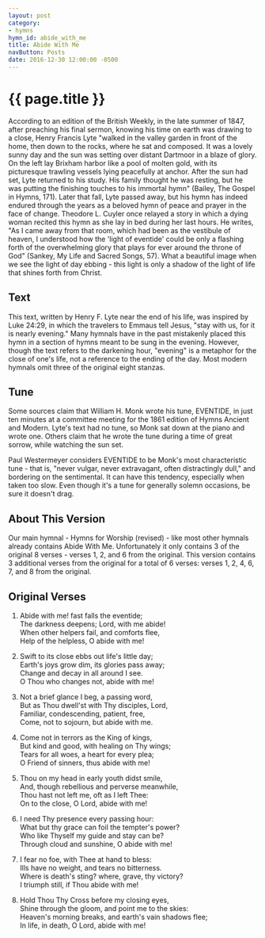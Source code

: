 ```yaml
---
layout: post
category:
- hymns
hymn_id: abide_with_me
title: Abide With Me
navButton: Posts
date: 2016-12-30 12:00:00 -0500
---
```

# {{ page.title }}
According to an edition of the British Weekly, in the late summer of 1847, after preaching his final sermon, knowing
his time on earth was drawing to a close, Henry Francis Lyte "walked in the valley garden in front of the home, then
down to the rocks, where he sat and composed. It was a lovely sunny day and the sun was setting over distant Dartmoor
in a blaze of glory. On the left lay Brixham harbor like a pool of molten gold, with its picturesque trawling vessels
lying peacefully at anchor. After the sun had set, Lyte returned to his study. His family thought he was resting, but
he was putting the finishing touches to his immortal hymn" (Bailey, The Gospel in Hymns, 171). Later that fall, Lyte
passed away, but his hymn has indeed endured through the years as a beloved hymn of peace and prayer in the face of
change. Theodore L. Cuyler once relayed a story in which a dying woman recited this hymn as she lay in bed during her
last hours. He writes, "As I came away from that room, which had been as the vestibule of heaven, I understood how the
'light of eventide' could be only a flashing forth of the overwhelming glory that plays for ever around the throne of
God" (Sankey, My Life and Sacred Songs, 57). What a beautiful image when we see the light of day ebbing - this light
is only a shadow of the light of life that shines forth from Christ.

## Text
This text, written by Henry F. Lyte near the end of his life, was inspired by Luke 24:29, in which the travelers to
Emmaus tell Jesus, "stay with us, for it is nearly evening."  Many hymnals have in the past mistakenly placed this hymn
in a section of hymns meant to be sung in the evening. However, though the text refers to the darkening hour,
"evening" is a metaphor for the close of one's life, not a reference to the ending of the day. Most modern hymnals omit
three of the original eight stanzas.

## Tune
Some sources claim that William H. Monk wrote his tune, EVENTIDE, in just ten minutes at a committee meeting for the
1861 edition of Hymns Ancient and Modern. Lyte's text had no tune, so Monk sat down at the piano and wrote one.
Others claim that he wrote the tune during a time of great sorrow, while watching the sun set.

Paul Westermeyer considers EVENTIDE to be Monk's most characteristic tune - that is, "never vulgar, never extravagant,
often distractingly dull," and bordering on the sentimental. It can have this tendency, especially when taken too slow.
Even though it's a tune for generally solemn occasions, be sure it doesn't drag.

## About This Version
Our main hymnal - Hymns for Worship (revised) - like most other hymnals already contains Abide With Me.  Unfortunately
it only contains 3 of the original 8 verses - verses 1, 2, and 6 from the original.  This version contains 3 additional
verses from the original for a total of 6 verses: verses 1, 2, 4, 6, 7, and 8 from the original.

## Original Verses

1. Abide with me! fast falls the eventide;  
   The darkness deepens; Lord, with me abide!  
   When other helpers fail, and comforts flee,  
   Help of the helpless, O abide with me!

2. Swift to its close ebbs out life's little day;   
   Earth's joys grow dim, its glories pass away;  
   Change and decay in all around I see.  
   O Thou who changes not, abide with me!

3. Not a brief glance I beg, a passing word,  
   But as Thou dwell'st with Thy disciples, Lord,  
   Familiar, condescending, patient, free,  
   Come, not to sojourn, but abide with me.

4. Come not in terrors as the King of kings,  
   But kind and good, with healing on Thy wings;  
   Tears for all woes, a heart for every plea;  
   O Friend of sinners, thus abide with me!

5. Thou on my head in early youth didst smile,  
   And, though rebellious and perverse meanwhile,  
   Thou hast not left me, oft as I left Thee:  
   On to the close, O Lord, abide with me! 

6. I need Thy presence every passing hour:  
   What but thy grace can foil the tempter's power?  
   Who like Thyself my guide and stay can be?  
   Through cloud and sunshine, O abide with me!

7. I fear no foe, with Thee at hand to bless:  
   Ills have no weight, and tears no bitterness.  
   Where is death's sting? where, grave, thy victory?  
   I triumph still, if Thou abide with me!

8. Hold Thou Thy Cross before my closing eyes,  
   Shine through the gloom, and point me to the skies:  
   Heaven's morning breaks, and earth's vain shadows flee;  
   In life, in death, O Lord, abide with me!

